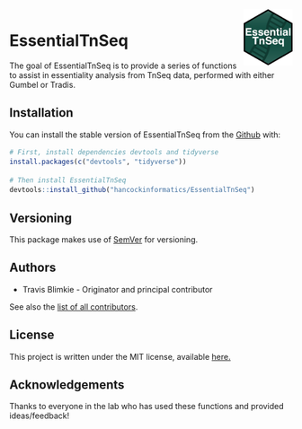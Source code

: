 <img src="man/figures/logo_hex.png" align="right" height="100px"/>

# **EssentialTnSeq**

The goal of EssentialTnSeq is to provide a series of functions to assist in
essentiality analysis from TnSeq data, performed with either Gumbel or Tradis.


## **Installation**

You can install the stable version of EssentialTnSeq from the 
[Github](https://github.com/hancockinformatics/EssentialTnSeq) with:
``` r
# First, install dependencies devtools and tidyverse
install.packages(c("devtools", "tidyverse"))

# Then install EssentialTnSeq
devtools::install_github("hancockinformatics/EssentialTnSeq")
```

## **Versioning**
This package makes use of [SemVer](https://semver.org/) for versioning.


## **Authors**

* Travis Blimkie - Originator and principal contributor

See also the [list of all
contributors](https://github.com/hancockinformatics/EssentialTnSeq/graphs/contributors).


## **License**
This project is written under the MIT license, available
[here.](https://github.com/hancockinformatics/EssentialTnSeq/blob/master/LICENSE.md)


## **Acknowledgements**
Thanks to everyone in the lab who has used these functions and provided
ideas/feedback!

<br>
